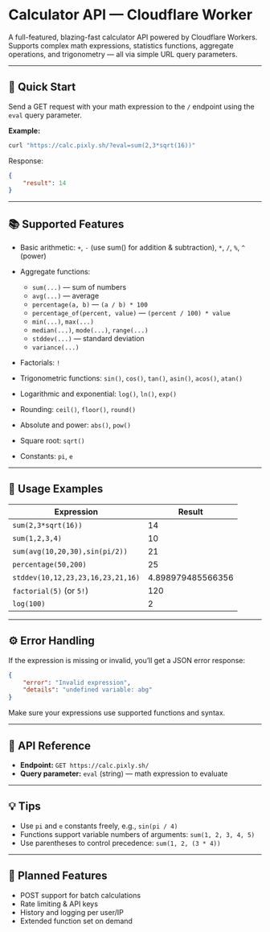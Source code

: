 # Calculator API — Cloudflare Worker

A full-featured, blazing-fast calculator API powered by Cloudflare Workers.
Supports complex math expressions, statistics functions, aggregate operations, and trigonometry — all via simple URL query parameters.

---

## 🚀 Quick Start

Send a GET request with your math expression to the `/` endpoint using the `eval` query parameter.

**Example:**

```bash
curl "https://calc.pixly.sh/?eval=sum(2,3*sqrt(16))"
```

Response:

```json
{
	"result": 14
}
```

---

## 📚 Supported Features

- Basic arithmetic: `+`, `-` (use sum() for addition & subtraction), `*`, `/`, `%`, `^` (power)
- Aggregate functions:

  - `sum(...)` — sum of numbers
  - `avg(...)` — average
  - `percentage(a, b)` — `(a / b) * 100`
  - `percentage_of(percent, value)` — `(percent / 100) * value`
  - `min(...)`, `max(...)`
  - `median(...)`, `mode(...)`, `range(...)`
  - `stddev(...)` — standard deviation
  - `variance(...)`

- Factorials: `!`
- Trigonometric functions: `sin()`, `cos()`, `tan()`, `asin()`, `acos()`, `atan()`
- Logarithmic and exponential: `log()`, `ln()`, `exp()`
- Rounding: `ceil()`, `floor()`, `round()`
- Absolute and power: `abs()`, `pow()`
- Square root: `sqrt()`
- Constants: `pi`, `e`

---

## 📝 Usage Examples

| Expression                        | Result            |
| --------------------------------- | ----------------- |
| `sum(2,3*sqrt(16))`               | 14                |
| `sum(1,2,3,4)`                    | 10                |
| `sum(avg(10,20,30),sin(pi/2))`    | 21                |
| `percentage(50,200)`              | 25                |
| `stddev(10,12,23,23,16,23,21,16)` | 4.898979485566356 |
| `factorial(5)` (or `5!`)          | 120               |
| `log(100)`                        | 2                 |

---

## ⚙️ Error Handling

If the expression is missing or invalid, you’ll get a JSON error response:

```json
{
	"error": "Invalid expression",
	"details": "undefined variable: abg"
}
```

Make sure your expressions use supported functions and syntax.

---

## 🔗 API Reference

- **Endpoint:** `GET https://calc.pixly.sh/`
- **Query parameter:** `eval` (string) — math expression to evaluate

---

## 💡 Tips

- Use `pi` and `e` constants freely, e.g., `sin(pi / 4)`
- Functions support variable numbers of arguments: `sum(1, 2, 3, 4, 5)`
- Use parentheses to control precedence: `sum(1, 2, (3 * 4))`

---

## 🚧 Planned Features

- POST support for batch calculations
- Rate limiting & API keys
- History and logging per user/IP
- Extended function set on demand
